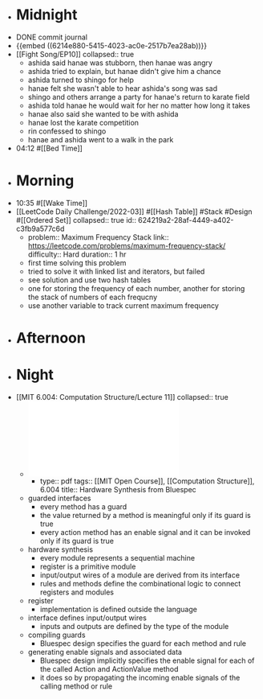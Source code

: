 - # Midnight
- DONE commit journal
- {{embed ((6214e880-5415-4023-ac0e-2517b7ea28ab))}}
- [[Fight Song/EP10]]
  collapsed:: true
	- ashida said hanae was stubborn, then hanae was angry
	- ashida tried to explain, but hanae didn't give him a chance
	- ashida turned to shingo for help
	- hanae felt she wasn't able to hear ashida's song was sad
	- shingo and others arrange a party for hanae's return to karate field
	- ashida told hanae he would wait for her no matter how long it takes
	- hanae also said she wanted to be with ashida
	- hanae lost the karate competition
	- rin confessed to shingo
	- hanae and ashida went to a walk in the park
- 04:12 #[[Bed Time]]
- # Morning
- 10:35 #[[Wake Time]]
- [[LeetCode Daily Challenge/2022-03]] #[[Hash Table]] #Stack #Design #[[Ordered Set]]
  collapsed:: true
  id:: 624219a2-28af-4449-a402-c3fb9a577c6d
	- problem:: Maximum Frequency Stack
	  link:: https://leetcode.com/problems/maximum-frequency-stack/
	  difficulty:: Hard
	  duration:: 1 hr
	- first time solving this problem
	- tried to solve it with linked list and iterators, but failed
	- see solution and use two hash tables
	- one for storing the frequency of each number, another for storing the stack of numbers of each frequcny
	- use another variable to track current maximum frequency
- # Afternoon
- # Night
- [[MIT 6.004: Computation Structure/Lecture 11]]
  collapsed:: true
	- ![L11.pdf](../assets/L11_1647692392208_0.pdf)
		- type:: pdf
		  tags:: [[MIT Open Course]], [[Computation Structure]], 6.004
		  title:: Hardware Synthesis from Bluespec
	- guarded interfaces
		- every method has a guard
		- the value returned by a method is meaningful only if its guard is true
		- every action method has an enable signal and it can be invoked only if its guard is true
	- hardware synthesis
		- every module represents a sequential machine
		- register is a primitive module
		- input/output wires of a module are derived from its interface
		- rules and methods define the combinational logic to connect registers and modules
	- register
		- implementation is defined outside the language
	- interface defines input/output wires
		- inputs and outputs are defined by the type of the module
	- compiling guards
		- Bluespec design specifies the guard for each method and rule
	- generating enable signals and associated data
		- Bluespec design implicitly specifies the enable signal for each of the called Action and ActionValue method
		- it does so by propagating the incoming enable signals of the calling method or rule